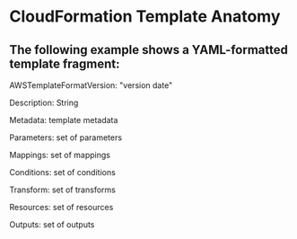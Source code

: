 # CloudFormation Template Anatomy

The following example shows a YAML-formatted template fragment:
---------------------------------------------------------------
AWSTemplateFormatVersion: "version date"

Description:
  String

Metadata:
  template metadata

Parameters:
  set of parameters

Mappings:
  set of mappings

Conditions:
  set of conditions

Transform:
  set of transforms

Resources:
  set of resources

Outputs:
  set of outputs
